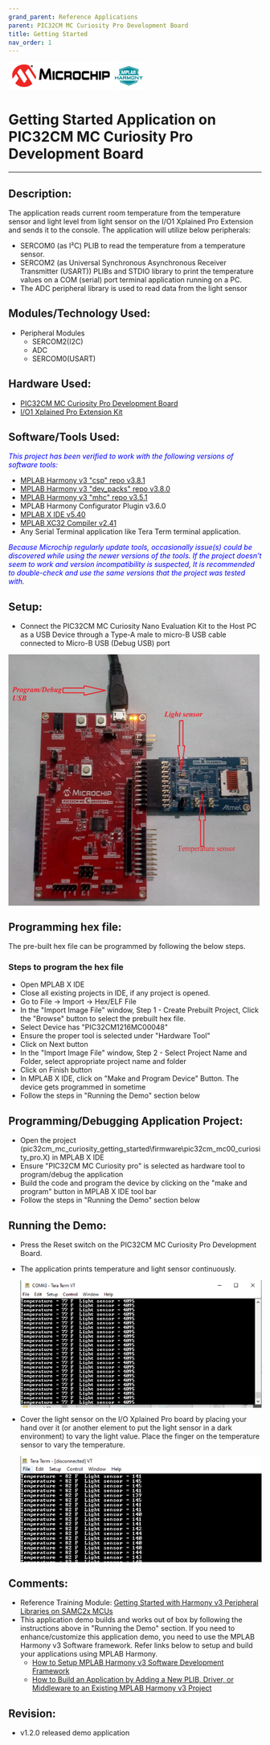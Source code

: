 ```yaml
---
grand_parent: Reference Applications
parent: PIC32CM MC Curiosity Pro Development Board
title: Getting Started
nav_order: 1
---
```


<img src = "images/microchip_logo.png">
<img src = "images/microchip_mplab_harmony_logo_small.png">

# Getting Started Application on PIC32CM MC Curiosity Pro Development Board
-----
## Description:

The application reads current room temperature from the temperature sensor and light level from light sensor on the I/O1 Xplained Pro Extension and sends it to the console.
The application will utilize below peripherals:
- SERCOM0 (as I²C) PLIB to read the temperature from a temperature sensor.
- SERCOM2 (as Universal Synchronous Asynchronous Receiver Transmitter (USART)) PLIBs and STDIO library to print the temperature values on a COM (serial) port terminal application running on a PC.
- The ADC peripheral library is used to read data from the light sensor

## Modules/Technology Used:
- Peripheral Modules
	- SERCOM2(I2C)
	- ADC       
	- SERCOM0(USART)

## Hardware Used:

- [PIC32CM MC Curiosity Pro Development Board]()
- [I/O1 Xplained Pro Extension Kit](https://www.microchip.com/Developmenttools/ProductDetails/ATIO1-XPRO)   

## Software/Tools Used:
<span style="color:blue"> *This project has been verified to work with the following versions of software tools:*</span>  

 - [MPLAB Harmony v3 "csp" repo v3.8.1](https://github.com/Microchip-MPLAB-Harmony/csp/releases/tag/v3.8.1)
 - [MPLAB Harmony v3 "dev_packs" repo v3.8.0](https://github.com/Microchip-MPLAB-Harmony/dev_packs/releases/tag/v3.8.0)  
 - [MPLAB Harmony v3 "mhc" repo v3.5.1](https://github.com/Microchip-MPLAB-Harmony/mhc/releases/tag/v3.5.1)    
 - MPLAB Harmony Configurator Plugin v3.6.0
 - [MPLAB X IDE v5.40](https://www.microchip.com/mplab/mplab-x-ide)
 - [MPLAB XC32 Compiler v2.41](https://www.microchip.com/mplab/compilers)
 - Any Serial Terminal application like Tera Term terminal application.  

<span style="color:blue"> *Because Microchip regularly update tools, occasionally issue(s) could be discovered while using the newer versions of the tools. If the project doesn’t seem to work and version incompatibility is suspected, It is recommended to double-check and use the same versions that the project was tested with.* </span>

## Setup:
- Connect the PIC32CM MC Curiosity Nano Evaluation Kit to the Host PC as a USB Device through a Type-A male to micro-B USB cable connected to Micro-B USB (Debug USB) port  
<img src = "images/hardware.jpg" align="middle" width="500" height="500">

## Programming hex file:
The pre-built hex file can be programmed by following the below steps.  

### Steps to program the hex file
- Open MPLAB X IDE
- Close all existing projects in IDE, if any project is opened.
- Go to File -> Import -> Hex/ELF File
- In the "Import Image File" window, Step 1 - Create Prebuilt Project, Click the "Browse" button to select the prebuilt hex file.
- Select Device has "PIC32CM1216MC00048"
- Ensure the proper tool is selected under "Hardware Tool"
- Click on Next button
- In the "Import Image File" window, Step 2 - Select Project Name and Folder, select appropriate project name and folder
- Click on Finish button
- In MPLAB X IDE, click on "Make and Program Device" Button. The device gets programmed in sometime
- Follow the steps in "Running the Demo" section below


## Programming/Debugging Application Project:
- Open the project (pic32cm_mc_curiosity_getting_started\firmware\pic32cm_mc00_curiosity_pro.X) in MPLAB X IDE
- Ensure "PIC32CM MC Curiosity pro" is selected as hardware tool to program/debug the application
- Build the code and program the device by clicking on the "make and program" button in MPLAB X IDE tool bar
- Follow the steps in "Running the Demo" section below

## Running the Demo:
- Press the Reset switch on the PIC32CM MC Curiosity Pro Development Board.
- The application prints temperature and light sensor continuously.  

	<img src = "images/console_message_after_reset.png" align="middle">
- Cover the light sensor on the I/O Xplained Pro board by placing your hand over it (or another element to put the light sensor in a dark environment) to vary the light value. Place the finger on the temperature sensor to vary the temperature.  

	<img src = "images/console_message_after_covering_lightsensor.png" align="middle">

## Comments:
- Reference Training Module: [Getting Started with Harmony v3 Peripheral Libraries on SAMC2x MCUs](https://microchipdeveloper.com/harmony3:samc21-getting-started-training-module)
- This application demo builds and works out of box by following the instructions above in "Running the Demo" section. If you need to enhance/customize this application demo, you need to use the MPLAB Harmony v3 Software framework. Refer links below to setup and build your applications using MPLAB Harmony.
	- [How to Setup MPLAB Harmony v3 Software Development Framework](https://www.microchip.com/mymicrochip/filehandler.aspx?ddocname=en1000821)
	- [How to Build an Application by Adding a New PLIB, Driver, or Middleware to an Existing MPLAB Harmony v3 Project](http://ww1.microchip.com/downloads/en/DeviceDoc/How_to_Build_Application_Adding_PLIB_%20Driver_or_Middleware%20_to_MPLAB_Harmony_v3Project_DS90003253A.pdf)  

## Revision:
- v1.2.0 released demo application
